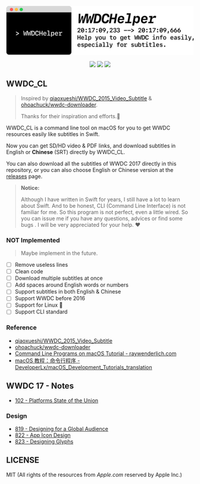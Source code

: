 <p align="center">
<img src="logo.png" alt="WWDCHelper Logo" title="WWDCHelper Logo" width="675">
</p>

<p align="center">
<img src="https://img.shields.io/badge/Swift-3.1-orange.svg">
<img src="https://img.shields.io/badge/License-MIT-blue.svg">
<img src="https://img.shields.io/badge/Platform-macOS-red.svg">
</p>

## WWDC_CL

> Inspired by [qiaoxueshi/WWDC_2015_Video_Subtitle](https://github.com/qiaoxueshi/WWDC_2015_Video_Subtitle) & [ohoachuck/wwdc-downloader](https://github.com/ohoachuck/wwdc-downloader).
> 
> Thanks for their inspiration and efforts.👏

WWDC_CL is a command line tool on macOS for you to get WWDC resources easily like subtitles in Swift.

Now you can get SD/HD video & PDF links, and download subtitles in English or **Chinese** (SRT) directly by WWDC_CL.

You can also download all the subtitles of WWDC 2017 directly in this repository, or you can also choose English or Chinese version at the [releases](https://github.com/kingcos/Learning-WWDC/releases) page.

> **Notice:**
> 
> Although I have written in Swift for years, I still have a lot to learn about Swift. And to be honest, CLI (Command Line Interface) is not familiar for me. So this program is not perfect, even a little wired. So you can issue me if you have any questions, advices or find some bugs . I will be very appreciated for your help. ❤️

### NOT Implemented

> Maybe implement in the future.

- [ ] Remove useless lines
- [ ] Clean code
- [ ] Download multiple subtitles at once
- [ ] Add spaces around English words or numbers
- [ ] Support subtitles in both English & Chinese
- [ ] Support WWDC before 2016
- [ ] Support for Linux 🐧
- [ ] Support CLI standard

### Reference

- [qiaoxueshi/WWDC_2015_Video_Subtitle](https://github.com/qiaoxueshi/WWDC_2015_Video_Subtitle)
- [ohoachuck/wwdc-downloader](https://github.com/ohoachuck/wwdc-downloader)
- [Command Line Programs on macOS Tutorial - raywenderlich.com](https://www.raywenderlich.com/163134/command-line-programs-macos-tutorial-2)
- [macOS 教程：命令行程序 - DeveloperLx/macOS_Development_Tutorials_translation](https://github.com/DeveloperLx/macOS_Development_Tutorials_translation/blob/master/Command%20Line%20Programs%20on%20macOS%20Tutorial.md)

## WWDC 17 - Notes

- [102 - Platforms State of the Union](/2017/102)

### Design

- [819 - Designing for a Global Audience](/2017/819)
- [822 - App Icon Design](/2017/822)
- [823 - Designing Glyphs](/2017/823)

## LICENSE

MIT (All rights of the resources from *Apple.com* reserved by Apple Inc.)